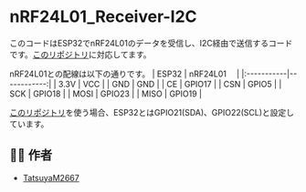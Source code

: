 # nRF24L01_Receiver-I2C
このコードはESP32でnRF24L01のデータを受信し、I2C経由で送信するコードです。[このリポジトリ](https://github.com/TatsuyaM2667/ESP32_I2C_SpreadSheet)に対応してます。

nRF24L01との配線は以下の通りです。
| ESP32      | nRF24L01　  |
|:-----------|------------:|
|   3.3V     |  VCC        | 
|   GND      |  GND        | 
|   CE       |  GPIO17     | 
|   CSN      |  GPIO5      | 
|   SCK      |  GPIO18     | 
|   MOSI     |  GPIO23     | 
|   MISO     |  GPIO19     |


[このリポジトリ](https://github.com/TatsuyaM2667/ESP32_I2C_SpreadSheet)を使う場合、ESP32とはGPIO21(SDA)、GPIO22(SCL)と設定しています。
## 👨‍💻 作者
- [TatsuyaM2667](https://github.com/TatsuyaM2667)
